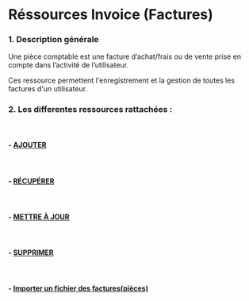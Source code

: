 # Réssources Invoice (Factures)

### 1. Description générale

Une pièce comptable est une facture d’achat/frais ou de vente prise en compte dans l’activité de l’utilisateur.

Ces ressource permettent l'enregistrement et la gestion de toutes les factures d'un utilisateur.

### 2. Les differentes ressources rattachées :

<br>

#### - [AJOUTER](/guide/services/invoice/store)

<br>

#### - [RÉCUPÉRER](/guide/services/invoice/list)

<br>

#### - [METTRE À JOUR](/guide/services/invoice/update)

<br>

#### - [SUPPRIMER](/guide/services/invoice/delete)

<br>

#### - [Importer un fichier des factures(pièces)](/guide/services/invoice/import)
